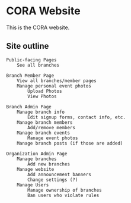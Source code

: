 # CORA Website
This is the CORA website.


## Site outline

    Public-facing Pages
        See all branches

    Branch Member Page
        View all branches/member pages
        Manage personal event photos
            Upload Photos
            View Photos

    Branch Admin Page
        Manage branch info
            Edit signup forms, contact info, etc.
        Manage branch members
            Add/remove members
        Manage branch events
            Manage event photos
        Manage branch posts (if those are added)

    Organization Admin Page
        Manage branches
            Add new branches
        Manage website
            Add announcement banners
            Change settings (?)
        Manage Users
            Manage ownership of branches
            Ban users who violate rules